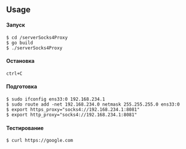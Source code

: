 ## Usage ###

#### Запуск 
    $ cd /serverSocks4Proxy
    $ go build
    $ ./serverSocks4Proxy
    
#### Остановка ####

    ctrl+C
    
#### Подготовка ####

    $ sudo ifconfig ens33:0 192.168.234.1
    $ sudo route add -net 192.168.234.0 netmask 255.255.255.0 ens33:0
    $ export https_proxy="socks4://192.168.234.1:8081"
    $ export http_proxy="socks4://192.168.234.1:8081"

#### Тестирование ####

    $ curl https://google.com
